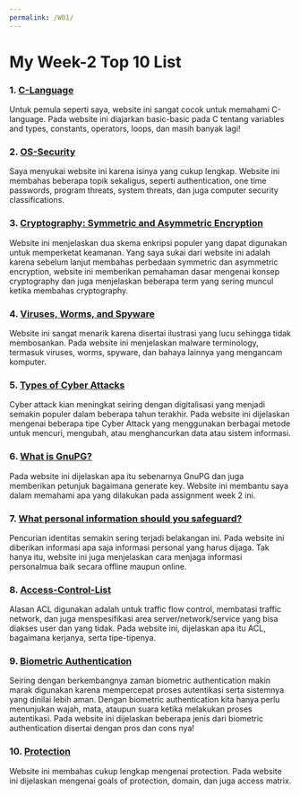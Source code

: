 ```yaml
---
permalink: /W01/
---
```

# My Week-2 Top 10 List

### 1. [C-Language](https://www.freecodecamp.org/news/the-c-beginners-handbook/)
Untuk pemula seperti saya, website ini sangat cocok untuk memahami C-language. Pada website ini diajarkan basic-basic pada C tentang variables and types, constants, operators, loops, dan masih banyak lagi!

### 2. [OS-Security](https://www.tutorialspoint.com/operating_system/os_security.htm)
Saya menyukai website ini karena isinya yang cukup lengkap. Website ini membahas beberapa topik sekaligus, seperti authentication, one time passwords, program threats, system threats, dan juga computer security classifications.

### 3. [Cryptography: Symmetric and Asymmetric Encryption](https://www.ssl2buy.com/wiki/symmetric-vs-asymmetric-encryption-what-are-differences)
Website ini menjelaskan dua skema enkripsi populer yang dapat digunakan untuk memperketat keamanan. Yang saya sukai dari website ini adalah karena sebelum lanjut membahas perbedaan symmetric dan asymmetric encryption, website ini memberikan pemahaman dasar mengenai konsep cryptography dan juga menjelaskan beberapa term yang sering muncul ketika membahas cryptography.

### 4. [Viruses, Worms, and Spyware](https://www.intego.com/mac-security-blog/viruses-worms-and-spyware-yikes-a-look-at-malware-terminology/)
Website ini sangat menarik karena disertai ilustrasi yang lucu sehingga tidak membosankan. Pada website ini menjelaskan malware terminology, termasuk viruses, worms, spyware, dan bahaya lainnya yang mengancam komputer.

### 5. [Types of Cyber Attacks](https://blog.netwrix.com/2018/05/15/top-10-most-common-types-of-cyber-attacks/)
Cyber attack kian meningkat seiring dengan digitalisasi yang menjadi semakin populer dalam beberapa tahun terakhir. Pada website ini dijelaskan mengenai beberapa tipe Cyber Attack yang menggunakan berbagai metode untuk mencuri, mengubah, atau menghancurkan data atau sistem informasi.

### 6. [What is GnuPG?](https://www.linode.com/docs/guides/gpg-keys-to-send-encrypted-messages/)
Pada website ini dijelaskan apa itu sebenarnya GnuPG dan juga memberikan petunjuk bagaimana generate key. Website ini membantu saya dalam memahami apa yang dilakukan pada assignment week 2 ini.

### 7. [What personal information should you safeguard?](https://us.norton.com/internetsecurity-privacy-what-personal-information-should-you-safeguard.html)
Pencurian identitas semakin sering terjadi belakangan ini. Pada website ini diberikan informasi apa saja informasi personal yang harus dijaga. Tak hanya itu, website ini juga menjelaskan cara menjaga informasi personalmua baik secara offline maupun online.

### 8. [Access-Control-List](https://www.imperva.com/learn/data-security/access-control-list-acl/)
Alasan ACL digunakan adalah untuk traffic flow control, membatasi traffic network, dan juga menspesifikasi area server/network/service yang bisa diakses user dan yang tidak. Pada website ini, dijelaskan apa itu ACL, bagaimana kerjanya, serta tipe-tipenya.

### 9. [Biometric Authentication](https://www.onespan.com/topics/biometric-authentication)
Seiring dengan berkembangnya zaman biometric authentication makin marak digunakan karena mempercepat proses autentikasi serta sistemnya yang dinilai lebih aman. Dengan biometric authentication kita hanya perlu menunjukan wajah, mata, ataupun suara ketika melakukan proses autentikasi. Pada website ini dijelaskan beberapa jenis dari biometric authentication disertai dengan pros dan cons nya!

### 10. [Protection](https://ecestudy.files.wordpress.com/2015/11/unit5_part_1.pdf)
Website ini membahas cukup lengkap mengenai protection. Pada website ini dijelaskan mengenai goals of protection, domain, dan juga access matrix.
